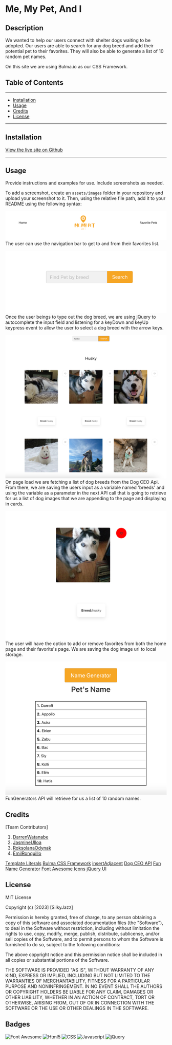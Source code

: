 # Me, My Pet, And I


## Description

We wanted to help our users connect with shelter dogs waiting to be adopted. Our users are able to search for any dog breed and add their potential pet to their favorites. They will also be able to generate a list of 10 random pet names.

On this site we are using Bulma.io as our CSS Framework.

## Table of Contents
---
- [Installation](#installation)
- [Usage](#usage)
- [Credits](#credits)
- [License](#license)

---
## Installation

[View the live site on Github](https://silkyjazz.github.io/Me-MyPet-AndI/)

---
## Usage

Provide instructions and examples for use. Include screenshots as needed.

To add a screenshot, create an `assets/images` folder in your repository and upload your screenshot to it. Then, using the relative file path, add it to your README using the following syntax:

![Navigation](assets/images/image1.png)
The user can use the navigation bar to get to and from their favorites list.

![Search Bar and Button](assets/images/image2.png)
Once the user beings to type out the dog breed, we are using jQuery to autocomplete the input field and listening for a keyDown and keyUp keypress event to allow the user to select a dog breed with the arrow keys.

![Fetching Dog Images](assets/images/image3.png)
On page load we are fetching a list of dog breeds from the Dog CEO Api. From there, we are saving the users input as a variable named 'breeds' and using the variable as a parameter in the next API call that is going to retrieve for us a list of dog images that we are appending to the page and displaying in cards.

![Saving to Favorites](assets/images/image4.png)
The user will have the option to add or remove favorites from both the home page and their favorite's page. We are saving the dog image url to local storage.

![Generate a Random Name](assets/images/image5.png)
FunGenerators API will retrieve for us a list of 10 random names.

## Credits

[Team Contributors]
1. [DarrenWatanabe](https://github.com/Darrenkwatanabe)
2. [JasmineUlloa](https://github.com/Silkyjazz)
3. [RoksolanaOdynak](https://github.com/poucoLouco)
4. [EmilRonquillo](https://github.com/Emil1577)


[Template Literals](https://developer.mozilla.org/en-US/docs/Web/JavaScript/Reference/Template_literals)
[Bulma CSS Framework](https://bulma.io/documentation/)
[insertAdjacent](https://developer.mozilla.org/en-US/docs/Web/API/Element/insertAdjacentHTML)
[Dog CEO API](https://dog.ceo/dog-api/documentation)
[Fun Name Generator](https://dog.ceo/dog-api/documentation)
[Font Awesome Icons](https://dog.ceo/dog-api/documentation)
[jQuery UI](https://jqueryui.com/autocomplete/)

## License

MIT License

Copyright (c) [2023] [SilkyJazz]

Permission is hereby granted, free of charge, to any person obtaining a copy
of this software and associated documentation files (the "Software"), to deal
in the Software without restriction, including without limitation the rights
to use, copy, modify, merge, publish, distribute, sublicense, and/or sell
copies of the Software, and to permit persons to whom the Software is
furnished to do so, subject to the following conditions:

The above copyright notice and this permission notice shall be included in all
copies or substantial portions of the Software.

THE SOFTWARE IS PROVIDED "AS IS", WITHOUT WARRANTY OF ANY KIND, EXPRESS OR
IMPLIED, INCLUDING BUT NOT LIMITED TO THE WARRANTIES OF MERCHANTABILITY,
FITNESS FOR A PARTICULAR PURPOSE AND NONINFRINGEMENT. IN NO EVENT SHALL THE
AUTHORS OR COPYRIGHT HOLDERS BE LIABLE FOR ANY CLAIM, DAMAGES OR OTHER
LIABILITY, WHETHER IN AN ACTION OF CONTRACT, TORT OR OTHERWISE, ARISING FROM,
OUT OF OR IN CONNECTION WITH THE SOFTWARE OR THE USE OR OTHER DEALINGS IN THE
SOFTWARE.

## Badges

![Font Awesome](https://img.shields.io/badge/Font_Awesome-339AF0?style=for-the-badge&logo=fontawesome&logoColor=white)
![Html5](https://img.shields.io/badge/HTML5-E34F26?style=for-the-badge&logo=html5&logoColor=white)
![CSS](https://img.shields.io/badge/CSS3-1572B6?style=for-the-badge&logo=css3&logoColor=white)
![Javascript](https://img.shields.io/badge/JavaScript-323330?style=for-the-badge&logo=javascript&logoColor=F7DF1E)
![jQuery](https://img.shields.io/badge/jQuery-0769AD?style=for-the-badge&logo=jquery&logoColor=white)
